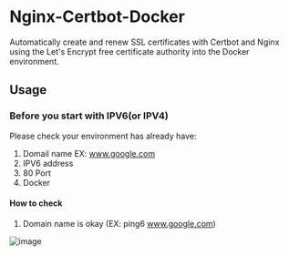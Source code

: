 # Nginx-Certbot-Docker
Automatically create and renew SSL certificates with Certbot and Nginx using the Let's Encrypt free certificate authority into the Docker environment. 

## Usage
### Before you start with IPV6(or IPV4)
Please check your environment has already have:     
   1. Domail name EX: www.google.com
   2. IPV6 address 
   3. 80 Port
   4. Docker 

#### How to check 
   1. Domain name is okay (EX: ping6 www.google.com)
   
![image](https://user-images.githubusercontent.com/15116422/222399319-13ba7eac-3caa-45ed-b790-fd721e487379.png)

